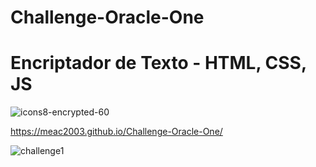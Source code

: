 # Challenge-Oracle-One
# Encriptador de Texto - HTML, CSS, JS
![icons8-encrypted-60](https://user-images.githubusercontent.com/108603136/211947080-80c4a526-a990-4198-8253-105fee983943.png)

https://meac2003.github.io/Challenge-Oracle-One/

![challenge1](https://user-images.githubusercontent.com/108603136/215403363-c1084927-f2e5-4d31-afa8-2d33b7115b52.PNG)
